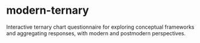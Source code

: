 # modern-ternary
Interactive ternary chart questionnaire for exploring conceptual frameworks and aggregating responses, with modern and postmodern perspectives.
